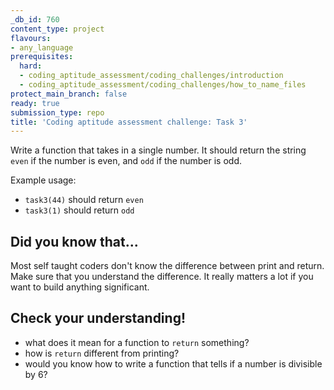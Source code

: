 ```yaml
---
_db_id: 760
content_type: project
flavours:
- any_language
prerequisites:
  hard:
  - coding_aptitude_assessment/coding_challenges/introduction
  - coding_aptitude_assessment/coding_challenges/how_to_name_files
protect_main_branch: false
ready: true
submission_type: repo
title: 'Coding aptitude assessment challenge: Task 3'
---
```


Write a function that takes in a single number. It should return the string `even` if the number is even, and `odd` if the number is odd.

Example usage:

- `task3(44)` should return `even`
- `task3(1)` should return `odd`

## Did you know that...

Most self taught coders don't know the difference between print and return. Make sure that you understand the difference. It really matters a lot if you want to build anything significant.

## Check your understanding!

- what does it mean for a function to `return` something?
- how is `return` different from printing?
- would you know how to write a function that tells if a number is divisible by 6?